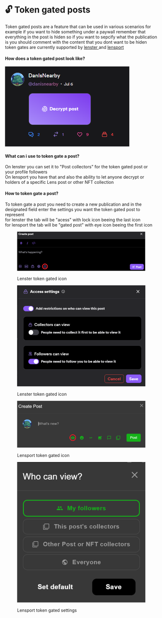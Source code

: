 # 🔓 Token gated posts

Token gated posts are a feature that can be used in various scenarios for example if you want to hide something under a paywall remember that everything in the post is hiden so if you want to sepcify what the publication is you should comment with the content that you dont want to be hiden token gates are currently supported by [lenster ](https://lenster.xyz)and [lensport](htps://lensport.io)

#### How does a token gated post look like?

![](<../../.gitbook/assets/image (1) (1) (1) (1) (1).png>)

#### What can i use to token gate a post?

On lenster you can set it to "Post collectors" for the token gated post or your profile followers \
On lensport you have that and also the ability to let anyone decrypt or holders of a specific Lens post or other NFT collection&#x20;

#### How to token gate a post?

To token gate a post you need to create a new publication and in the designated field enter the settings you want the token gated post to represent \
for lenster the tab will be "acess" with lock icon beeing the last icon \
for lensport the tab will be "gated post" with eye icon beeing the first icon

<figure><img src="../../.gitbook/assets/image (4) (1) (1) (1).png" alt=""><figcaption><p>Lenster token gated icon</p></figcaption></figure>

<figure><img src="../../.gitbook/assets/image (2) (1) (1) (1) (1).png" alt=""><figcaption><p>Lenster token gated icon</p></figcaption></figure>

<figure><img src="../../.gitbook/assets/image (5) (1) (1) (1).png" alt=""><figcaption><p>Lensport token gated icon</p></figcaption></figure>

<figure><img src="../../.gitbook/assets/image (3) (1) (1) (1) (1).png" alt=""><figcaption><p>Lensport token gated settings</p></figcaption></figure>
